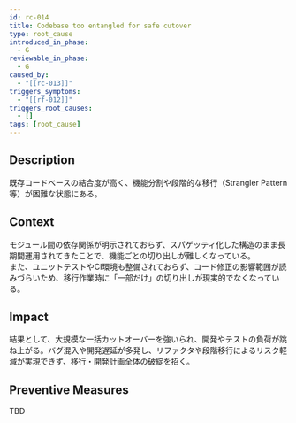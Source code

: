 ```yaml
---
id: rc-014
title: Codebase too entangled for safe cutover
type: root_cause
introduced_in_phase:
  - G
reviewable_in_phase:
  - G
caused_by:
  - "[[rc-013]]"
triggers_symptoms:
  - "[[rf-012]]"
triggers_root_causes:
  - []
tags: [root_cause]
---
```


## Description
既存コードベースの結合度が高く、機能分割や段階的な移行（Strangler Pattern 等）が困難な状態にある。

## Context
モジュール間の依存関係が明示されておらず、スパゲッティ化した構造のまま長期間運用されてきたことで、機能ごとの切り出しが難しくなっている。  
また、ユニットテストやCI環境も整備されておらず、コード修正の影響範囲が読みづらいため、移行作業時に「一部だけ」の切り出しが現実的でなくなっている。

## Impact
結果として、大規模な一括カットオーバーを強いられ、開発やテストの負荷が跳ね上がる。バグ混入や開発遅延が多発し、リファクタや段階移行によるリスク軽減が実現できず、移行・開発計画全体の破綻を招く。

## Preventive Measures
TBD